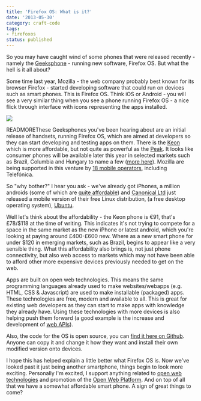 ```yaml
---
title: 'Firefox OS: What is it?'
date: '2013-05-30'
category: craft-code
tags:
- firefoxos
status: published
---
```


So you may have caught wind of some phones that were released recently - namely the <a target="_blank" href="http://www.geeksphone.com/" title="http://www.geeksphone.com/">Geeksphone</a> - running new software, Firefox OS. But what the hell is it all about?

Some time last year, Mozilla - the web company probably best known for its browser Firefox - started developing software that could run on devices such as smart phones. This is Firefox OS. Think iOS or Android - you will see a very similar thing when you see a phone running Firefox OS - a nice flick through interface with icons representing the apps installed.

<img src="https://thelab.o2.com/wp-content/uploads/2013/05/phonesOS1.jpg" />

READMOREThese Geeksphones you've been hearing about are an initial release of handsets, running Firefox OS, which are aimed at developers so they can start developing and testing apps on them. There is the <a target="_blank" href="http://shop.geeksphone.com/en/phones/1-keon.html" title="http://shop.geeksphone.com/en/phones/1-keon.html">Keon</a> which is more affordable, but not quite as powerful as the <a target="_blank" href="http://shop.geeksphone.com/en/phones/5-peak.html" title="http://shop.geeksphone.com/en/phones/5-peak.html">Peak</a>. It looks like consumer phones will be available later this year in selected markets such as Brazil, Columbia and Hungary to name a few (<a target="_blank" href="http://blog.mozilla.org/blog/2013/02/24/mozilla-unlocks-the-power-of-the-web-on-mobile-with-firefox-os/" title="Mozilla unlocks the power of the web on mobile - Mozilla.org blog">more here</a>). Mozilla are being supported in this venture by <a rel="external" href="http://blog.mozilla.org/blog/2013/02/24/mozilla-unlocks-the-power-of-the-web-on-mobile-with-firefox-os/" title="Mozilla unlocks the power of the web on mobile - Mozilla.org blog">18 mobile operators</a>, including Telefónica.

So "why bother?" I hear you ask - we've already got iPhones, a million androids (some of which are <a rel="external" href="https://www.o2.co.uk/shop/phones/htc/desire-c-black/" title="HTC Desire on O2.co.uk">quite affordable</a>) and <a target="_blank" href="http://www.canonical.com/" title="http://www.canonical.com/">Canonical Ltd</a> just released a mobile version of their free Linux distribution, (a free desktop operating system), <a target="_blank" href="http://www.ubuntu.com/phone" title="http://www.ubuntu.com/phone">Ubuntu</a>.

Well let's think about the affordability - the Keon phone is &euro;91, that's &pound;78/$118 at the time of writing. This indicates it's not trying to compete for a space in the same market as the new iPhone or latest android, which you're looking at paying around &pound;400-&pound;600 new. Where as a new smart phone for under $120 in emerging markets, such as Brazil, begins to appear like a very sensible thing. What this affordability also brings is, not just phone connectivity, but also web access to markets which may not have been able to afford other more expensive devices previously needed to get on the web.

Apps are built on open web technologies. This means the same programming languages already used to make websites/webapps (e.g. HTML, CSS &amp; Javascript) are used to make installable (packaged) apps. These technologies are free, modern and available to all. This is great for existing web developers as they can start to make apps with knowledge they already have. Using these technologies with more devices is also helping push them forward (a good example is the increase and development of <a target="_blank" href="https://developer.mozilla.org/en-US/docs/WebAPI" title="https://developer.mozilla.org/en-US/docs/WebAPI">web APIs</a>).

Also, the code for the OS is open source, you can <a target="_blank" href="https://github.com/mozilla-b2g/gaia" title="https://github.com/mozilla-b2g/gaia">find it here on Github</a>. Anyone can copy it and change it how they want and install their own modified version onto devices.

I hope this has helped explain a little better what Firefox OS is. Now we've looked past it just being another smartphone, things begin to look more exciting. Personally I'm excited, I support anything related to <a target="_blank" href="http://www.w3.org/standards/" title="http://www.w3.org/standards/">open web technologies</a> and promotion of the <a target="_blank" href="http://en.wikipedia.org/wiki/Open_Web_Platform" title="http://en.wikipedia.org/wiki/Open_Web_Platform">Open Web Platform</a>. And on top of all that we have a somewhat affordable smart phone. A sign of great things to come?
